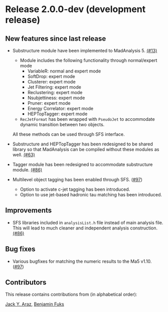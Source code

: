 # Release 2.0.0-dev (development release)

## New features since last release

* Substructure module have been implemented to MadAnalysis 5.
  [(#13)](https://github.com/MadAnalysis/madanalysis5/pull/13)
  * Module includes the following functionality through normal/expert mode
    * VariableR: normal and expert mode
    * SoftDrop: expert mode
    * Clusterer: expert mode
    * Jet Filtering: expert mode
    * Reclustering: expert mode
    * Nsubjettiness: expert mode
    * Pruner: expert mode
    * Energy Correlator: expert mode
    * HEPTopTagger: expert mode
  * `RecJetFormat` has been wrapped with `PseudoJet` to accommodate dynamic
    transition between two objects.
  
  All these methods can be used through SFS interface.

* Substructure and HEPTopTagger has been redesigned to be shared library 
so that MadAnalysis can be compiled without these modules as well.
  [(#63)](https://github.com/MadAnalysis/madanalysis5/pull/63)

* Tagger module has been redesigned to accommodate substructure module.
  [(#86)](https://github.com/MadAnalysis/madanalysis5/pull/86)
    
* Multilevel object tagging has been enabled through SFS.
  ([#97](https://github.com/MadAnalysis/madanalysis5/pull/97))
  * Option to activate c-jet tagging has been introduced.
  * Option to use jet-based hadronic tau matching has been introduced.

## Improvements

* SFS libraries included in `analysisList.h` file instead of main analysis
  file. This will lead to much cleaner and independent analysis construction.
  [(#86)](https://github.com/MadAnalysis/madanalysis5/pull/86)

## Bug fixes

* Various bugfixes for matching the numeric results to the Ma5 v1.10.
  ([#97](https://github.com/MadAnalysis/madanalysis5/pull/97))

## Contributors

This release contains contributions from (in alphabetical order):

[Jack Y. Araz](https://github.com/jackaraz), 
[Benjamin Fuks](https://github.com/BFuks)